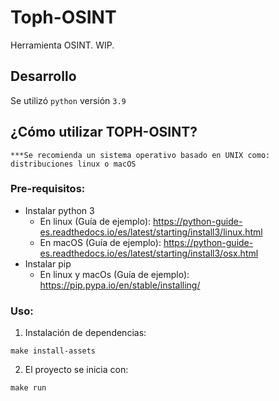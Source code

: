 # Toph-OSINT
Herramienta OSINT. WIP.

## Desarrollo

Se utilizó `python` versión `3.9`

## ¿Cómo utilizar TOPH-OSINT?

`***Se recomienda un sistema operativo basado en UNIX como: distribuciones linux o macOS`

### Pre-requisitos:
* Instalar python 3
    - En linux (Guía de ejemplo): https://python-guide-es.readthedocs.io/es/latest/starting/install3/linux.html
    - En macOS (Guía de ejemplo): https://python-guide-es.readthedocs.io/es/latest/starting/install3/osx.html
* Instalar pip 
    - En linux y macOs (Guía de ejemplo): https://pip.pypa.io/en/stable/installing/

### Uso:
1. Instalación de dependencias:

```
make install-assets
```

2. El proyecto se inicia con: 
```
make run
```